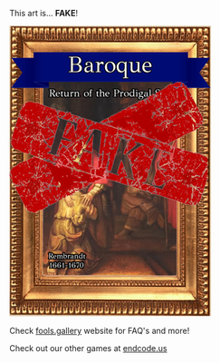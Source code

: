 This art is... 
 **FAKE**! 
 
 ![alt text](Return_of_the_Prodigal_Son_Fake.png?raw=true "Artwork Card")  
 
 Check [fools.gallery](https://fools.gallery/) website for FAQ's and more! 
 
 Check out our other games at [endcode.us](https://endcode.us/)
